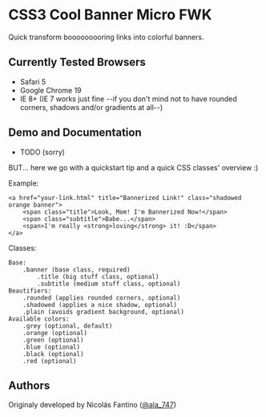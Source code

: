 # CSS3 Cool Banner Micro FWK

Quick transform booooooooring links into colorful banners.

## Currently Tested Browsers

- Safari 5
- Google Chrome 19
- IE 8+ (IE 7 works just fine --if you don't mind not to have rounded corners, shadows and/or gradients at all--)

## Demo and Documentation

- TODO (sorry)

BUT... here we go with a quickstart tip and a quick CSS classes' overview :)

Example:

    <a href="your-link.html" title="Bannerized Link!" class="shadowed orange banner">
        <span class="title">Look, Mom! I'm Bannerized Now!</span>
        <span class="subtitle">Babe...</span>
        <span>I'm really <strong>loving</strong> it! :D</span>
    </a>

Classes:

    Base:
        .banner (base class, required)
            .title (big stuff class, optional)
            .subtitle (medium stuff class, optional)
    Beautifiers:
        .rounded (applies rounded corners, optional)
        .shadowed (applies a nice shadow, optional)
        .plain (avoids gradient background, optional)
    Available colors:
        .grey (optional, default)
        .orange (optional)
        .green (optional)
        .blue (optional)
        .black (optional)
        .red (optional)


## Authors

Originaly developed by Nicolás Fantino ([@ala_747](http://twitter.com/ala_747/))